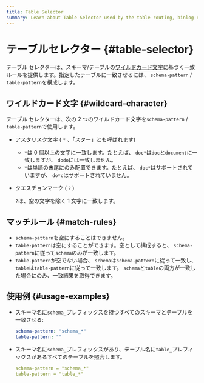 ```yaml
---
title: Table Selector
summary: Learn about Table Selector used by the table routing, binlog event filtering, and column mapping rule of Data Migration.
---
```


# テーブルセレクター {#table-selector}

テーブル セレクターは、スキーマ/テーブルの[ワイルドカード文字](https://en.wikipedia.org/wiki/Wildcard_character)に基づく一致ルールを提供します。指定したテーブルに一致させるには、 `schema-pattern` / `table-pattern`を構成します。

## ワイルドカード文字 {#wildcard-character}

テーブル セレクターは、次の 2 つのワイルドカード文字を`schema-pattern` / `table-pattern`で使用します。

-   アスタリスク文字 ( `*` 、「スター」とも呼ばれます)

    -   `*`は 0 個以上の文字に一致します。たとえば、 `doc*`は`doc`と`document`に一致しますが、 `dodo`には一致しません。
    -   `*`は単語の末尾にのみ配置できます。たとえば、 `doc*`はサポートされていますが、 `do*c`はサポートされていません。

-   クエスチョンマーク ( `?` )

    `?`は、空の文字を除く 1 文字に一致します。

## マッチルール {#match-rules}

-   `schema-pattern`を空にすることはできません。
-   `table-pattern`は空にすることができます。空として構成すると、 `schema-pattern`に従って`schema`のみが一致します。
-   `table-pattern`が空でない場合、 `schema`は`schema-pattern`に従って一致し、 `table`は`table-pattern`に従って一致します。 `schema`と`table`の両方が一致した場合にのみ、一致結果を取得できます。

## 使用例 {#usage-examples}

-   スキーマ名に`schema_`プレフィックスを持つすべてのスキーマとテーブルを一致させる:

    ```yaml
    schema-pattern: "schema_*"
    table-pattern: ""
    ```

-   スキーマ名に`schema_`プレフィックスがあり、テーブル名に`table_`プレフィックスがあるすべてのテーブルを照合します。

    ```yaml
    schema-pattern = "schema_*"
    table-pattern = "table_*"
    ```
